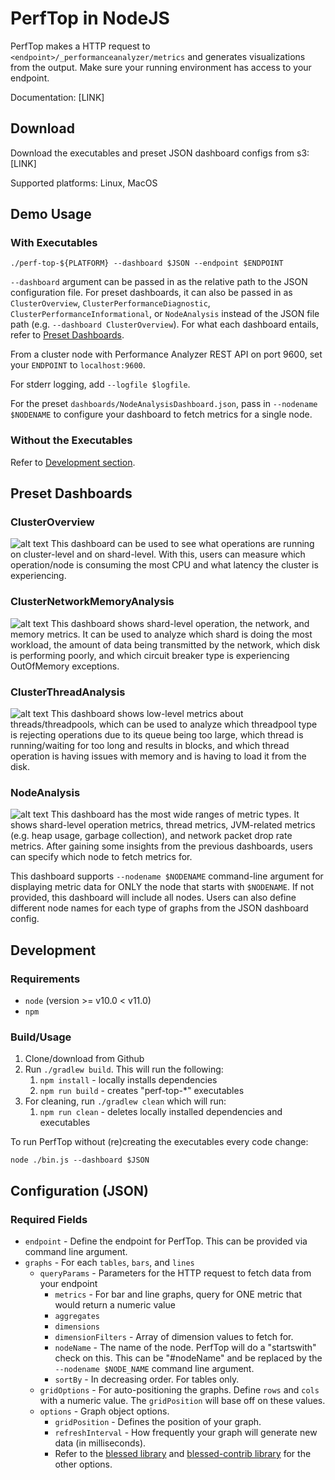 # PerfTop in NodeJS

PerfTop makes a HTTP request to  `<endpoint>/_performanceanalyzer/metrics`
and generates visualizations from the output.
Make sure your running environment has access to your endpoint.

Documentation: [LINK]

## Download

Download the executables and preset JSON dashboard configs from s3: [LINK]

Supported platforms: Linux, MacOS

## Demo Usage

### With Executables

```
./perf-top-${PLATFORM} --dashboard $JSON --endpoint $ENDPOINT
```
`--dashboard` argument can be passed in as the relative path to the JSON configuration file.
For preset dashboards, it can also be passed in as `ClusterOverview`, `ClusterPerformanceDiagnostic`,
`ClusterPerformanceInformational`, or `NodeAnalysis` instead of the JSON file path (e.g. `--dashboard ClusterOverview`). For what each dashboard entails, refer to [Preset Dashboards](##preset-dashboards).

From a cluster node with Performance Analyzer REST API on port 9600, set your `ENDPOINT` to `localhost:9600`.

For stderr logging, add `--logfile $logfile`.

For the preset `dashboards/NodeAnalysisDashboard.json`, pass in `--nodename $NODENAME` to configure your dashboard
to fetch metrics for a single node.

### Without the Executables
Refer to [Development section](##configuration###build).

## Preset Dashboards

### ClusterOverview
![alt text](https://github.com/mauve-hedgehog/opendistro-elasticsearch-perftop/tree/master/images/ClusterOverview.png)
This dashboard can be used to see what operations are running on cluster-level and on shard-level.
With this, users can measure which operation/node is consuming the most CPU
and what latency the cluster is experiencing.

### ClusterNetworkMemoryAnalysis
![alt text](https://github.com/mauve-hedgehog/opendistro-elasticsearch-perftop/tree/master/images/ClusterNetworkMemoryAnalysis.png)
This dashboard shows shard-level operation, the network, and memory metrics.
It can be used to analyze which shard is doing the most workload, the amount of data being transmitted by the network,
which disk is performing poorly, and which circuit breaker type is experiencing OutOfMemory exceptions.

### ClusterThreadAnalysis
![alt text](https://github.com/mauve-hedgehog/opendistro-elasticsearch-perftop/tree/master/images/ClusterThreadAnalysis.png)
This dashboard shows low-level metrics about threads/threadpools, which can be used to analyze
which threadpool type is rejecting operations due to its queue being too large,
which thread is running/waiting for too long and results in blocks,
and which thread operation is having issues with memory and is having to load it from the disk.

### NodeAnalysis
![alt text](https://github.com/mauve-hedgehog/opendistro-elasticsearch-perftop/tree/master/images/NodeAnalysis.png)
This dashboard has the most wide ranges of metric types.
It shows shard-level operation metrics, thread metrics, JVM-related metrics
(e.g. heap usage, garbage collection), and network packet drop rate metrics.
After gaining some insights from the previous dashboards, users can specify which node to fetch metrics for.

This dashboard supports `--nodename $NODENAME` command-line argument for displaying metric data for
ONLY the node that starts with `$NODENAME`. If not provided, this dashboard will include all nodes.
Users can also define different node names for each type of graphs from the JSON dashboard config.

## Development

### Requirements
- `node` (version >= v10.0 < v11.0)
- `npm`

### Build/Usage
1. Clone/download from Github
2. Run `./gradlew build`. This will run the following:
   1. `npm install` - locally installs dependencies
   2. `npm run build` - creates "perf-top-*" executables
3. For cleaning, run `./gradlew clean` which will run:
   1. `npm run clean` - deletes locally installed dependencies and executables

To run PerfTop without (re)creating the executables every code change:
```
node ./bin.js --dashboard $JSON
```

## Configuration (JSON)

### Required Fields
- `endpoint` - Define the endpoint for PerfTop. This can be provided via command line argument.
- `graphs` - For each `tables`, `bars`, and `lines`
  - `queryParams` - Parameters for the HTTP request to fetch data from your endpoint
    - `metrics` - For bar and line graphs, query for ONE metric that would return a numeric value
    - `aggregates`
    - `dimensions`
    - `dimensionFilters` - Array of dimension values to fetch for.
    - `nodeName` - The name of the node. PerfTop will do a "startswith" check on this. This can be "#nodeName" and be replaced by the `--nodename $NODE_NAME` command line argument.
    - `sortBy` - In decreasing order. For tables only.
  - `gridOptions` - For auto-positioning the graphs. Define `rows` and `cols` with a numeric value. The `gridPosition` will base off on these values.
  - `options` - Graph object options.
    - `gridPosition` - Defines the position of your graph.
    - `refreshInterval` - How frequently your graph will generate new data (in milliseconds).
    - Refer to the [blessed library](https://github.com/chjj/blessed) and
[blessed-contrib library](https://github.com/yaronn/blessed-contrib) for the other options.
